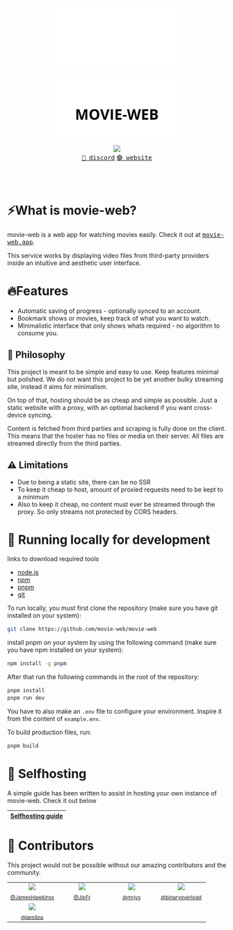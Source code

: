 
<p align="center"><img align="center" width="280" src="./.github/logo-dark.svg#gh-dark-mode-only"/></p>
<p align="center"><img align="center" width="280" src="./.github/logo-light.svg#gh-light-mode-only"/></p>
<p align="center">
  <img src="https://skillicons.dev/icons?i=react,vite,ts" />
  <br/>
  <a href="https://discord.movie-web.app"><kbd>🔵 discord</kbd></a> <a href="https://movie-web.app"><kbd>🟢 website</kbd></a>
</p>
<br/><br/>

# ⚡What is movie-web?

movie-web is a web app for watching movies easily. Check it out at <a href="https://movie-web.app"><kbd>movie-web.app</kbd></a>.

This service works by displaying video files from third-party providers inside an intuitive and aesthetic user interface.

# 🔥Features

- Automatic saving of progress - optionally synced to an account.
- Bookmark shows or movies, keep track of what you want to watch.
- Minimalistic interface that only shows whats required - no algorithm to consume you.

## 🍄 Philosophy

This project is meant to be simple and easy to use. Keep features minimal but polished.
We do not want this project to be yet another bulky streaming site, instead it aims for minimalism.

On top of that, hosting should be as cheap and simple as possible. Just a static website with a proxy, with an optional backend if you want cross-device syncing.

Content is fetched from third parties and scraping is fully done on the client. This means that the hoster has no files or media on their server. All files are streamed directly from the third parties.

## ⚠️ Limitations

- Due to being a static site, there can be no SSR
- To keep it cheap to host, amount of proxied requests need to be kept to a minimum
- Also to keep it cheap, no content must ever be streamed through the proxy. So only streams not protected by CORS headers.

# 🧬 Running locally for development

links to download required tools
- [node.js](https://nodejs.org/)
- [npm](https://www.npmjs.com/)
- [pnpm](https://pnpm.js.org/)
- [git](https://git-scm.com/)


To run locally, you must first clone the repository (make sure you have git installed on your system):
```bash
git clone https://github.com/movie-web/movie-web
```

install pnpm on your system by using the following command (make sure you have npm installed on your system):
```bash
npm install -g pnpm
```

After that run the following commands in the root of the repository:
```bash
pnpm install
pnpm run dev
```

You have to also make an `.env` file to configure your environment. Inspire it from the content of `example.env`.

To build production files, run:
```bash
pnpm build
```

# 🥔 Selfhosting

A simple guide has been written to assist in hosting your own instance of movie-web. Check it out below

|[Selfhosting guide](https://docs.movie-web.app)|
|---|


# 🤝 Contributors

This project would not be possible without our amazing contributors and the community.

<table>
  <tbody>
    <tr>
      <td align="center" valign="top" width="100px">
        <img src="https://images.weserv.nl/?url=https://github.com/JamesHawkinss.png&mask=circle"/><br />
        <sub><a href="https://github.com/JamesHawkinss">@JamesHawkinss</a></sub>
      </td>
      <td align="center" valign="top" width="100px">
        <img src="https://images.weserv.nl/?url=https://github.com/JipFr.png&mask=circle"/><br />
        <sub><a href="https://github.com/JipFr">@JipFr</a></sub>
      </td>
      <td align="center" valign="top" width="100px">
        <img src="https://images.weserv.nl/?url=https://github.com/mrjvs.png&mask=circle"/><br />
        <sub><a href="https://github.com/mrjvs">@mrjvs</a></sub>
      </td>
      <td align="center" valign="top" width="100px">
        <img src="https://images.weserv.nl/?url=https://github.com/binaryoverload.png&mask=circle"/><br />
        <sub><a href="https://github.com/binaryoverload">@binaryoverload</a></sub>
      </td>
    </tr>
    <tr>
      <td align="center" valign="top" width="100px">
        <img src="https://images.weserv.nl/?url=https://github.com/lem6ns.png&mask=circle"/><br />
        <sub><a href="https://github.com/lem6ns">@lem6ns</a></sub>
      </td>
    </tr>
  </tbody>
</table>
